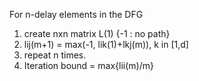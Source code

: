 For n-delay elements in the DFG
1. create nxn matrix L(1)   {-1 : no path}
2. lij(m+1) = max(-1, lik(1)+lkj(m)), k in [1,d]
3. repeat n times.
4. Iteration bound = max{lii(m)/m}